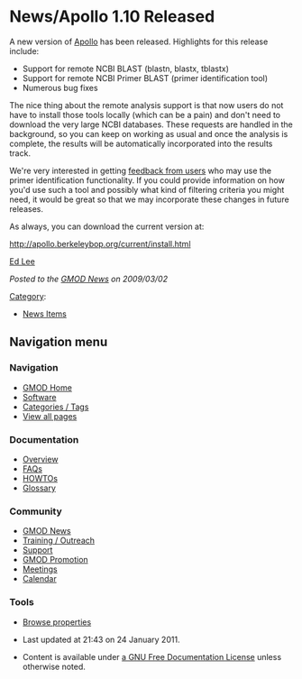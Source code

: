



<span id="top"></span>




# <span dir="auto">News/Apollo 1.10 Released</span>









A new version of [Apollo](../Apollo.1 "Apollo") has been released.
Highlights for this release include:

- Support for remote NCBI BLAST (blastn, blastx, tblastx)
- Support for remote NCBI Primer BLAST (primer identification tool)
- Numerous bug fixes

The nice thing about the remote analysis support is that now users do
not have to install those tools locally (which can be a pain) and don't
need to download the very large NCBI databases. These requests are
handled in the background, so you can keep on working as usual and once
the analysis is complete, the results will be automatically incorporated
into the results track.

We're very interested in getting
<a href="mailto:apollo@fruitfly.org" class="external text"
rel="nofollow">feedback from users</a> who may use the primer
identification functionality. If you could provide information on how
you'd use such a tool and possibly what kind of filtering criteria you
might need, it would be great so that we may incorporate these changes
in future releases.

As always, you can download the current version at:

<a href="http://apollo.berkeleybop.org/current/install.html"
class="external free"
rel="nofollow">http://apollo.berkeleybop.org/current/install.html</a>

[Ed Lee](../User%253AElee "User%253AElee")

  



*Posted to the [GMOD News](../GMOD_News "GMOD News") on 2009/03/02*






[Category](../Special%253ACategories "Special%253ACategories"):

- [News Items](../Category%253ANews_Items "Category%253ANews Items")






## Navigation menu







<a href="../Main_Page"
style="background-image: url(../../images/GMOD-cogs.png);"
title="Visit the main page"></a>


### Navigation



- <span id="n-GMOD-Home">[GMOD Home](../Main_Page)</span>
- <span id="n-Software">[Software](../GMOD_Components)</span>
- <span id="n-Categories-.2F-Tags">[Categories /
  Tags](../Categories)</span>
- <span id="n-View-all-pages">[View all
  pages](../Special:AllPages)</span>




### Documentation



- <span id="n-Overview">[Overview](../Overview)</span>
- <span id="n-FAQs">[FAQs](../Category%253AFAQ)</span>
- <span id="n-HOWTOs">[HOWTOs](../Category%253AHOWTO)</span>
- <span id="n-Glossary">[Glossary](../Glossary)</span>




### Community



- <span id="n-GMOD-News">[GMOD News](../GMOD_News)</span>
- <span id="n-Training-.2F-Outreach">[Training /
  Outreach](../Training_and_Outreach)</span>
- <span id="n-Support">[Support](../Support)</span>
- <span id="n-GMOD-Promotion">[GMOD Promotion](../GMOD_Promotion)</span>
- <span id="n-Meetings">[Meetings](../Meetings)</span>
- <span id="n-Calendar">[Calendar](../Calendar)</span>




### Tools

- <span id="t-smwbrowselink"><a href="../Special%253ABrowse/News-2FApollo_1.10_Released"
  rel="smw-browse">Browse properties</a></span>



- <span id="footer-info-lastmod">Last updated at 21:43 on 24 January
  2011.</span>
<!-- - <span id="footer-info-viewcount">5,933 page views.</span> -->
- <span id="footer-info-copyright">Content is available under
  <a href="http://www.gnu.org/licenses/fdl-1.3.html" class="external"
  rel="nofollow">a GNU Free Documentation License</a> unless otherwise
  noted.</span>

<!-- -->



<!-- -->




